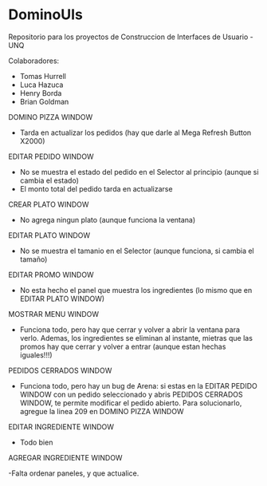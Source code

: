 # DominoUIs
Repositorio para los proyectos de Construccion de Interfaces de Usuario - UNQ

Colaboradores:
- Tomas Hurrell
- Luca Hazuca
- Henry Borda
- Brian Goldman


DOMINO PIZZA WINDOW

- Tarda en actualizar los pedidos (hay que darle al Mega Refresh Button X2000)


EDITAR PEDIDO WINDOW

- No se muestra el estado del pedido en el Selector al principio (aunque si cambia el estado)
- El monto total del pedido tarda en actualizarse


CREAR PLATO WINDOW

- No agrega ningun plato (aunque funciona la ventana)


EDITAR PLATO WINDOW

- No se muestra el tamanio en el Selector (aunque funciona, si cambia el tamaño)


EDITAR PROMO WINDOW

- No esta hecho el panel que muestra los ingredientes (lo mismo que en EDITAR PLATO WINDOW)


MOSTRAR MENU WINDOW

- Funciona todo, pero hay que cerrar y volver a abrir la ventana para verlo. Ademas, los ingredientes 
se eliminan al instante, mietras que las promos hay que cerrar y volver a entrar 
(aunque estan hechas iguales!!!)


PEDIDOS CERRADOS WINDOW

- Funciona todo, pero hay un bug de Arena: si estas en la EDITAR PEDIDO WINDOW con un pedido seleccionado
y abris PEDIDOS CERRADOS WINDOW, te permite modificar el pedido abierto. Para solucionarlo, 
agregue la linea 209 en DOMINO PIZZA WINDOW


EDITAR INGREDIENTE WINDOW 

- Todo bien

AGREGAR INGREDIENTE WINDOW

-Falta ordenar paneles, y que actualice.
